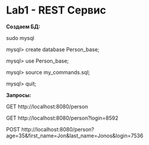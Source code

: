 # Lab1 - REST Сервис

**Создаем БД:**

sudo mysql

mysql> create database Person_base;

mysql> use Person_base;

mysql> source my_commands.sql;

mysql> quit;

**Запросы:**

GET http://localhost:8080/person

GET http://localhost:8080/person?login=8592

POST http://localhost:8080/person?age=35&first_name=Jon&last_name=Jonos&login=7536

